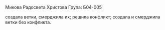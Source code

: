 Микова Радосвета Христова
Група: Б04-005

создала ветки, смерджила их; решила конфликт; создала и смерджила ветки без конфликта.